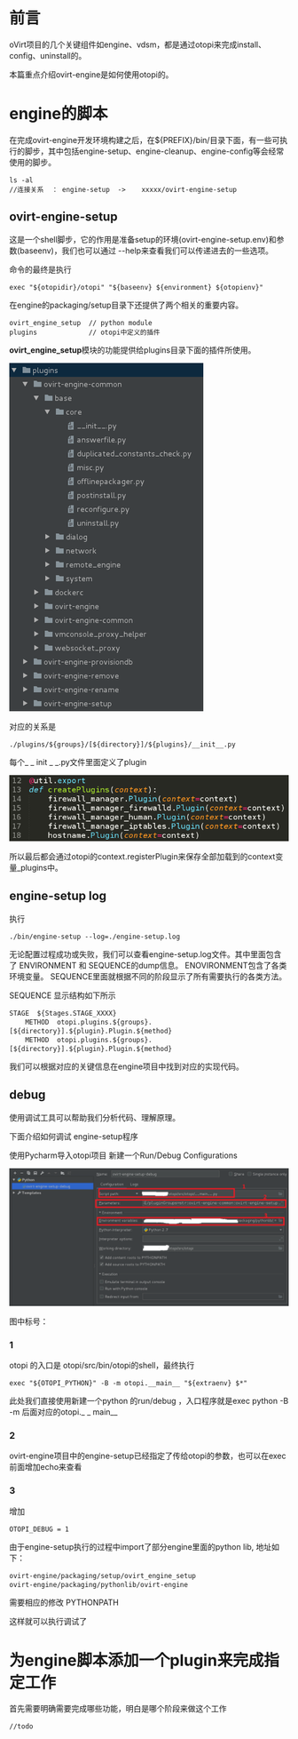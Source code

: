 # 前言
oVirt项目的几个关键组件如engine、vdsm，都是通过otopi来完成install、config、uninstall的。

本篇重点介绍ovirt-engine是如何使用otopi的。

# engine的脚本

在完成ovirt-engine开发环境构建之后，在${PREFIX}/bin/目录下面，有一些可执行的脚步，其中包括engine-setup、engine-cleanup、engine-config等会经常使用的脚步。


```
ls -al
//连接关系  ： engine-setup  ->    xxxxx/ovirt-engine-setup
```

## ovirt-engine-setup

这是一个shell脚步，它的作用是准备setup的环境(ovirt-engine-setup.env)和参数(baseenv)，我们也可以通过 --help来查看我们可以传递进去的一些选项。

命令的最终是执行 

    exec "${otopidir}/otopi" "${baseenv} ${environment} ${otopienv}"
    
在engine的packaging/setup目录下还提供了两个相关的重要内容。

    ovirt_engine_setup  // python module
    plugins             // otopi中定义的插件
    
**ovirt_engine_setup**模块的功能提供给plugins目录下面的插件所使用。

![image](https://github.com/ShaneDean/file/blob/master/blog/ovirt_engine_env/ovirt_engine_packages_setup_plugins_list.png?raw=true)

对应的关系是 

    ./plugins/${groups}/[${directory}]/${plugins}/__init__.py

每个_ _ init _ _.py文件里面定义了plugin

![image](https://github.com/ShaneDean/file/blob/master/blog/ovirt_engine_env/ovirt_engine_packages_setup_plugins_plugin_createPlugins.png?raw=true)

所以最后都会通过otopi的context.registerPlugin来保存全部加载到的context变量_plugins中。

## engine-setup log

执行

    ./bin/engine-setup --log=./engine-setup.log
    
无论配置过程成功或失败，我们可以查看engine-setup.log文件。其中里面包含了 ENVIRONMENT 和 SEQUENCE的dump信息。
ENOVIRONMENT包含了各类环境变量。
SEQUENCE里面就根据不同的阶段显示了所有需要执行的各类方法。

SEQUENCE 显示结构如下所示

    STAGE  ${Stages.STAGE_XXXX}
        METHOD  otopi.plugins.${groups}.[${directory}].${plugin}.Plugin.${method}
        METHOD  otopi.plugins.${groups}.[${directory}].${plugin}.Plugin.${method}
    
我们可以根据对应的关键信息在engine项目中找到对应的实现代码。

## debug 

使用调试工具可以帮助我们分析代码、理解原理。

下面介绍如何调试 engine-setup程序

使用Pycharm导入otopi项目
新建一个Run/Debug Configurations

![image](https://github.com/ShaneDean/file/blob/master/blog/ovirt_engine_env/otopi-debug-ovirt-engine-setup.png?raw=true)

图中标号：

### 1

otopi 的入口是 otopi/src/bin/otopi的shell，最终执行

    exec "${OTOPI_PYTHON}" -B -m otopi.__main__ "${extraenv} $*"
    
此处我们直接使用新建一个python 的run/debug ，入口程序就是exec python -B -m 后面对应的otopi._ _ main__
### 2
ovirt-engine项目中的engine-setup已经指定了传给otopi的参数，也可以在exec前面增加echo来查看

### 3

增加 

    OTOPI_DEBUG = 1 
    
由于engine-setup执行的过程中import了部分engine里面的python lib, 地址如下：

    ovirt-engine/packaging/setup/ovirt_engine_setup
    ovirt-engine/packaging/pythonlib/ovirt-engine

需要相应的修改 PYTHONPATH

这样就可以执行调试了


# 为engine脚本添加一个plugin来完成指定工作

首先需要明确需要完成哪些功能，明白是哪个阶段来做这个工作


    //todo




